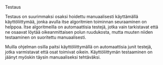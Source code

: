 Testaus

Testaus on suurimmaksi osaksi hoidettu manuaalisesti käyttämällä käyttöliittymää, jonka avulla itse algoritmien toiminnan seuraaminen on helppoa. Itse algoritmeilla on automaattisia testejä, jotka vain tarkistavat että ne osaavat löytää oikeanmittaisen polun ruudukosta, mutta muuten niiden testaaminen on suoritettu manuaalisesti.

Muilla ohjelman osilla paitsi käyttöliittymällä on automaattisia junit testejä, jotka varmistavat että osat toimivat oikein. Käyttöliittymän testaaminen on jäänyt myöskin täysin manuaaliseksi tehtäväksi.
